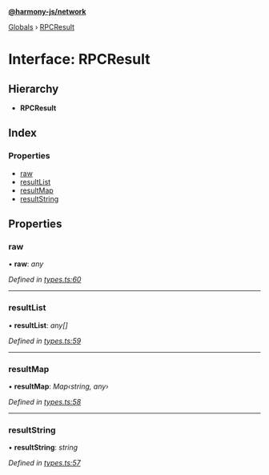**[@harmony-js/network](../README.md)**

[Globals](../README.md) › [RPCResult](rpcresult.md)

# Interface: RPCResult

## Hierarchy

* **RPCResult**

## Index

### Properties

* [raw](rpcresult.md#raw)
* [resultList](rpcresult.md#resultlist)
* [resultMap](rpcresult.md#resultmap)
* [resultString](rpcresult.md#resultstring)

## Properties

###  raw

• **raw**: *any*

*Defined in [types.ts:60](https://github.com/FireStack-Lab/Harmony-sdk-core/blob/517232c/packages/harmony-network/src/types.ts#L60)*

___

###  resultList

• **resultList**: *any[]*

*Defined in [types.ts:59](https://github.com/FireStack-Lab/Harmony-sdk-core/blob/517232c/packages/harmony-network/src/types.ts#L59)*

___

###  resultMap

• **resultMap**: *Map‹string, any›*

*Defined in [types.ts:58](https://github.com/FireStack-Lab/Harmony-sdk-core/blob/517232c/packages/harmony-network/src/types.ts#L58)*

___

###  resultString

• **resultString**: *string*

*Defined in [types.ts:57](https://github.com/FireStack-Lab/Harmony-sdk-core/blob/517232c/packages/harmony-network/src/types.ts#L57)*